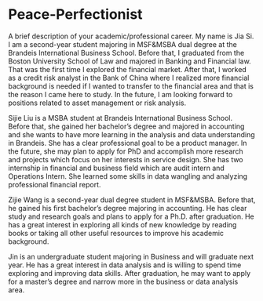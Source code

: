 # Peace-Perfectionist
A brief description of your academic/professional career.
My name is Jia Si. I am a second-year student majoring in MSF&MSBA dual degree at the Brandeis International Business School. Before that, I graduated from the Boston University School of Law and majored in Banking and Financial law. That was the first time I explored the financial market. After that, I worked as a credit risk analyst in the Bank of China where I realized more financial background is needed if I wanted to transfer to the financial area and that is the reason I came here to study. In the future, I am looking forward to positions related to asset management or risk analysis. 

Sijie Liu is a MSBA student at Brandeis International Business School. Before that, she gained her bachelor’s degree and majored in accounting and she wants to have more learning in the analysis and data understanding in Brandeis. She has a clear professional goal to be a product manager. In the future, she may plan to apply for PhD and accomplish more research and projects which focus on her interests in service design. She has two internship in financial and business field which are audit intern and Operations Intern. She learned some skills in data wangling and analyzing professional financial report.

Zijie Wang is a second-year dual degree student in MSF&MSBA. Before that, he gained his first bachelor’s degree majoring in accounting. He has clear study and research goals and plans to apply for a Ph.D. after graduation. He has a great interest in exploring all kinds of new knowledge by reading books or taking all other useful resources to improve his academic background. 

Jin is an undergraduate student majoring in Business and will graduate next year. He has a great interest in data analysis and is willing to spend time exploring and improving data skills. After graduation, he may want to apply for a master’s degree and narrow more in the business or data analysis area. 
